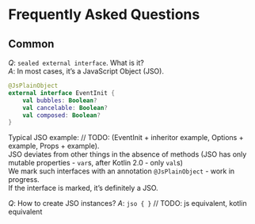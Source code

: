 # Frequently Asked Questions

## Common

_Q_: `sealed external interface`. What is it? \
_A_: In most cases, it’s a JavaScript Object (JSO).

```kotlin
@JsPlainObject
external interface EventInit {
    val bubbles: Boolean?
    val cancelable: Boolean?
    val composed: Boolean?
}
```

Typical JSO example: // TODO: (EventInit + inheritor example, Options + example, Props + example). \
JSO deviates from other things in the absence of methods (JSO has only mutable properties - `var`s,
after Kotlin 2.0 - only `val`s) \
We mark such interfaces with an annotation `@JsPlainObject` - work in progress. \
If the interface is marked, it’s definitely a JSO.

_Q_: How to create JSO instances?
_A_: ```jso { }``` // TODO: js equivalent, kotlin equivalent